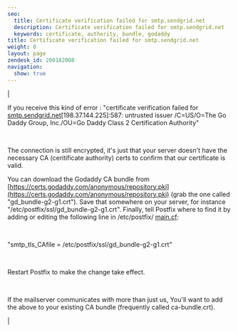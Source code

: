 ```yaml
---
seo:
  title: Certificate verification failed for smtp.sendgrid.net
  description: Certificate verification failed for smtp.sendgrid.net
  keywords: certificate, authority, bundle, godaddy
title: Certificate verification failed for smtp.sendgrid.net
weight: 0
layout: page
zendesk_id: 200182008
navigation:
  show: true
---
```


| 

If you receive this kind of error : "certificate verification failed for [smtp.sendgrid.net](http://smtp.sendgrid.net/)[198.37.144.225]:587: untrusted issuer /C=US/O=The Go Daddy Group, Inc./OU=Go Daddy Class 2 Certification Authority"

&nbsp;

The connection is still encrypted, it's just that your server doesn't have the necessary CA (ceritificate authority) certs to confirm that our certificate is valid.

You can download the Godaddy CA bundle from [https://certs.godaddy.com/anonymous/repository.pki](https://certs.godaddy.com/anonymous/repository.pki) (grab the one called "gd\_bundle-g2-g1.crt"). Save that somewhere on your server, for instance "/etc/postfix/ssl/gd\_bundle-g2-g1.crt". Finally, tell Postfix where to find it by adding or editing the following line in /etc/postfix/ [main.cf](http://main.cf/):

&nbsp;

"smtp\_tls\_CAfile = /etc/postfix/ssl/gd\_bundle-g2-g1.crt"

&nbsp;

Restart Postfix to make the change take effect.

&nbsp;

If the mailserver communicates with more than just us, You'll want to add the above to your existing CA bundle (frequently called ca-bundle.crt).

 |


